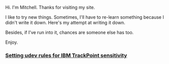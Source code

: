 Hi. I'm Mitchell. Thanks for visiting my site.

I like to try new things. Sometimes, I'll have to re-learn something because I
didn't write it down. Here's my attempt at writing it down.

Besides, if I've run into it, chances are someone else has too.

Enjoy.

### [Setting udev rules for IBM TrackPoint sensitivity](2020/02/configure-ibm-trackpoint-with-udev.md)


